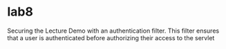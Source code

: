 # lab8
 Securing the Lecture Demo with an authentication filter. This filter ensures that a user is authenticated before authorizing their access to the servlet 
